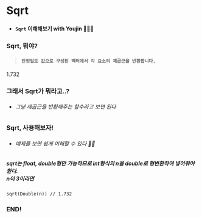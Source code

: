 # **Sqrt**

- #### ```Sqrt``` 이해해보기 with Youjin 👩🏻‍💻

### Sqrt, 뭐야?

> #### ```단정밀도 값으로 구성된 벡터에서 각 요소의 제곱근을 반환합니다.```
1.732
### 그래서 Sqrt가 뭐라고..?
- ###### 그냥 제곱근을 반환해주는 함수라고 보면 된다

### Sqrt, 사용해보자!
- ###### 예제를 보면 쉽게 이해할 수 있다 🐻‍❄️
##### sqrt는 float, double형만 가능하므로 int형식의 n을 double로 형변환하여 넣어줘야한다.<br>n이 3이라면
```sqrt(Double(n)) // 1.732```

### END!